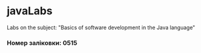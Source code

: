 # javaLabs
Labs on the subject: "Basics of software development in the Java language"
### Номер заліковки: 0515
